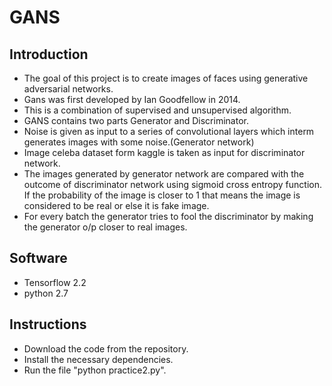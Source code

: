 # GANS

## Introduction
- The goal of this project is to create images of faces using generative adversarial networks.
- Gans was first developed by Ian Goodfellow in 2014.
- This is a combination of supervised and unsupervised algorithm.
- GANS contains two parts Generator and Discriminator.
- Noise is given as input to a series of convolutional layers which interm generates images with some noise.(Generator network)
- Image celeba dataset form kaggle is taken as input for discriminator network.
- The images generated by generator network are compared with the outcome of discriminator network using sigmoid cross entropy function. If the probability of the image is closer to 1 that means the image is considered to be real or else it is fake image.
- For every batch the generator tries to fool the discriminator by making the generator o/p closer to real images. 

## Software
- Tensorflow 2.2
- python 2.7

## Instructions
- Download the code from the repository.
- Install the necessary dependencies.
- Run the file "python practice2.py".
